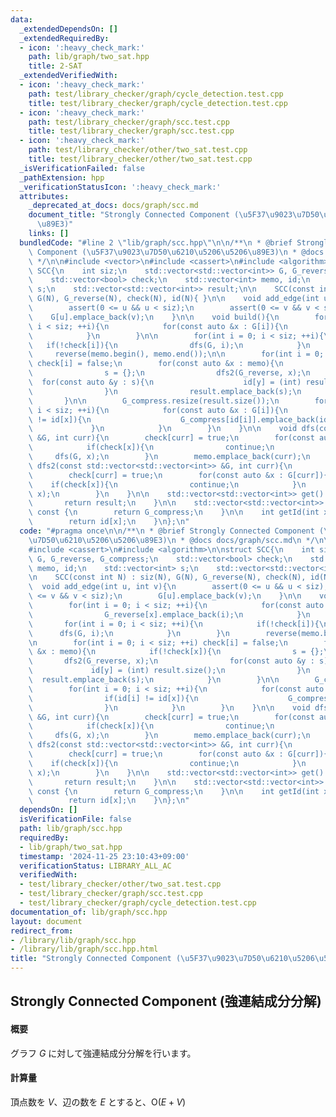 ```yaml
---
data:
  _extendedDependsOn: []
  _extendedRequiredBy:
  - icon: ':heavy_check_mark:'
    path: lib/graph/two_sat.hpp
    title: 2-SAT
  _extendedVerifiedWith:
  - icon: ':heavy_check_mark:'
    path: test/library_checker/graph/cycle_detection.test.cpp
    title: test/library_checker/graph/cycle_detection.test.cpp
  - icon: ':heavy_check_mark:'
    path: test/library_checker/graph/scc.test.cpp
    title: test/library_checker/graph/scc.test.cpp
  - icon: ':heavy_check_mark:'
    path: test/library_checker/other/two_sat.test.cpp
    title: test/library_checker/other/two_sat.test.cpp
  _isVerificationFailed: false
  _pathExtension: hpp
  _verificationStatusIcon: ':heavy_check_mark:'
  attributes:
    _deprecated_at_docs: docs/graph/scc.md
    document_title: "Strongly Connected Component (\u5F37\u9023\u7D50\u6210\u5206\u5206\
      \u89E3)"
    links: []
  bundledCode: "#line 2 \"lib/graph/scc.hpp\"\n\n/**\n * @brief Strongly Connected\
    \ Component (\u5F37\u9023\u7D50\u6210\u5206\u5206\u89E3)\n * @docs docs/graph/scc.md\n\
    \ */\n\n#include <vector>\n#include <cassert>\n#include <algorithm>\n\nstruct\
    \ SCC{\n    int siz;\n    std::vector<std::vector<int>> G, G_reverse, G_compress;\n\
    \    std::vector<bool> check;\n    std::vector<int> memo, id;\n    std::vector<int>\
    \ s;\n    std::vector<std::vector<int>> result;\n\n    SCC(const int N) : siz(N),\
    \ G(N), G_reverse(N), check(N), id(N){ }\n\n    void add_edge(int u, int v){\n\
    \        assert(0 <= u && u < siz);\n        assert(0 <= v && v < siz);\n    \
    \    G[u].emplace_back(v);\n    }\n\n    void build(){\n        for(int i = 0;\
    \ i < siz; ++i){\n            for(const auto &x : G[i]){\n                G_reverse[x].emplace_back(i);\n\
    \            }\n        }\n\n        for(int i = 0; i < siz; ++i){\n         \
    \   if(!check[i]){\n                dfs(G, i);\n            }\n        }\n   \
    \     reverse(memo.begin(), memo.end());\n\n        for(int i = 0; i < siz; ++i)\
    \ check[i] = false;\n        for(const auto &x : memo){\n            if(!check[x]){\n\
    \                s = {};\n                dfs2(G_reverse, x);\n              \
    \  for(const auto &y : s){\n                    id[y] = (int) result.size();\n\
    \                }\n                result.emplace_back(s);\n            }\n \
    \       }\n\n        G_compress.resize(result.size());\n        for(int i = 0;\
    \ i < siz; ++i){\n            for(const auto &x : G[i]){\n                if(id[i]\
    \ != id[x]){\n                    G_compress[id[i]].emplace_back(id[x]);\n   \
    \             }\n            }\n        }\n    }\n\n    void dfs(const std::vector<std::vector<int>>\
    \ &G, int curr){\n        check[curr] = true;\n        for(const auto &x : G[curr]){\n\
    \            if(check[x]){\n                continue;\n            }\n       \
    \     dfs(G, x);\n        }\n        memo.emplace_back(curr);\n    }\n\n    void\
    \ dfs2(const std::vector<std::vector<int>> &G, int curr){\n        s.emplace_back(curr);\n\
    \        check[curr] = true;\n        for(const auto &x : G[curr]){\n        \
    \    if(check[x]){\n                continue;\n            }\n            dfs2(G,\
    \ x);\n        }\n    }\n\n    std::vector<std::vector<int>> get() const {\n \
    \       return result;\n    }\n\n    std::vector<std::vector<int>> getCompressed()\
    \ const {\n        return G_compress;\n    }\n\n    int getId(int x) const {\n\
    \        return id[x];\n    }\n};\n"
  code: "#pragma once\n\n/**\n * @brief Strongly Connected Component (\u5F37\u9023\
    \u7D50\u6210\u5206\u5206\u89E3)\n * @docs docs/graph/scc.md\n */\n\n#include <vector>\n\
    #include <cassert>\n#include <algorithm>\n\nstruct SCC{\n    int siz;\n    std::vector<std::vector<int>>\
    \ G, G_reverse, G_compress;\n    std::vector<bool> check;\n    std::vector<int>\
    \ memo, id;\n    std::vector<int> s;\n    std::vector<std::vector<int>> result;\n\
    \n    SCC(const int N) : siz(N), G(N), G_reverse(N), check(N), id(N){ }\n\n  \
    \  void add_edge(int u, int v){\n        assert(0 <= u && u < siz);\n        assert(0\
    \ <= v && v < siz);\n        G[u].emplace_back(v);\n    }\n\n    void build(){\n\
    \        for(int i = 0; i < siz; ++i){\n            for(const auto &x : G[i]){\n\
    \                G_reverse[x].emplace_back(i);\n            }\n        }\n\n \
    \       for(int i = 0; i < siz; ++i){\n            if(!check[i]){\n          \
    \      dfs(G, i);\n            }\n        }\n        reverse(memo.begin(), memo.end());\n\
    \n        for(int i = 0; i < siz; ++i) check[i] = false;\n        for(const auto\
    \ &x : memo){\n            if(!check[x]){\n                s = {};\n         \
    \       dfs2(G_reverse, x);\n                for(const auto &y : s){\n       \
    \             id[y] = (int) result.size();\n                }\n              \
    \  result.emplace_back(s);\n            }\n        }\n\n        G_compress.resize(result.size());\n\
    \        for(int i = 0; i < siz; ++i){\n            for(const auto &x : G[i]){\n\
    \                if(id[i] != id[x]){\n                    G_compress[id[i]].emplace_back(id[x]);\n\
    \                }\n            }\n        }\n    }\n\n    void dfs(const std::vector<std::vector<int>>\
    \ &G, int curr){\n        check[curr] = true;\n        for(const auto &x : G[curr]){\n\
    \            if(check[x]){\n                continue;\n            }\n       \
    \     dfs(G, x);\n        }\n        memo.emplace_back(curr);\n    }\n\n    void\
    \ dfs2(const std::vector<std::vector<int>> &G, int curr){\n        s.emplace_back(curr);\n\
    \        check[curr] = true;\n        for(const auto &x : G[curr]){\n        \
    \    if(check[x]){\n                continue;\n            }\n            dfs2(G,\
    \ x);\n        }\n    }\n\n    std::vector<std::vector<int>> get() const {\n \
    \       return result;\n    }\n\n    std::vector<std::vector<int>> getCompressed()\
    \ const {\n        return G_compress;\n    }\n\n    int getId(int x) const {\n\
    \        return id[x];\n    }\n};\n"
  dependsOn: []
  isVerificationFile: false
  path: lib/graph/scc.hpp
  requiredBy:
  - lib/graph/two_sat.hpp
  timestamp: '2024-11-25 23:10:43+09:00'
  verificationStatus: LIBRARY_ALL_AC
  verifiedWith:
  - test/library_checker/other/two_sat.test.cpp
  - test/library_checker/graph/scc.test.cpp
  - test/library_checker/graph/cycle_detection.test.cpp
documentation_of: lib/graph/scc.hpp
layout: document
redirect_from:
- /library/lib/graph/scc.hpp
- /library/lib/graph/scc.hpp.html
title: "Strongly Connected Component (\u5F37\u9023\u7D50\u6210\u5206\u5206\u89E3)"
---
```

## Strongly Connected Component (強連結成分分解)

#### 概要

グラフ $G$ に対して強連結成分分解を行います。

#### 計算量

頂点数を $V$、辺の数を $E$ とすると、$\mathrm{O}(E + V)$